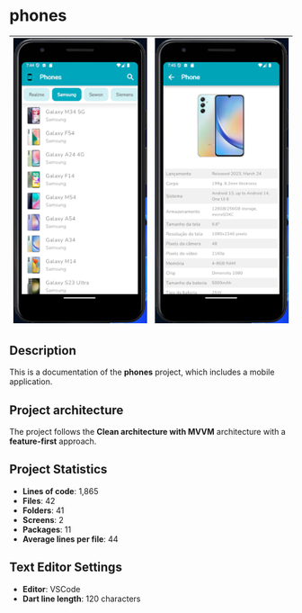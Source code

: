 # phones

| ![Home Screen](https://raw.githubusercontent.com/gheysiell/images/main/phones_screen.png) | ![Details Screen](https://raw.githubusercontent.com/gheysiell/images/main/phones_details_screen.png) |
|:---:|:---:|

## Description

This is a documentation of the **phones** project, which includes a mobile application.

## Project architecture

The project follows the **Clean architecture with MVVM** architecture with a **feature-first** approach.

## Project Statistics

- **Lines of code**: 1,865
- **Files**: 42
- **Folders**: 41
- **Screens**: 2
- **Packages**: 11
- **Average lines per file**: 44

## Text Editor Settings

- **Editor**: VSCode
- **Dart line length**: 120 characters
